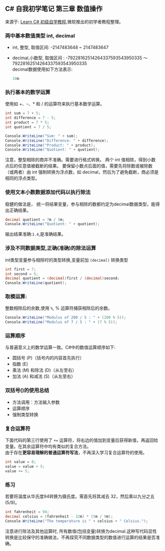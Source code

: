 ## C# 自我初学笔记 第三章  数值操作

来源于: [Learn C# 初级自学教程](https://learn.microsoft.com/zh-cn/users/dotnet/collections/yz26f8y64n7k07?WT.mc_id=dotnet-35129-website),微软推出的初学者教程整理。


### 两中基本数值类型 int, decimal


- int, 整型, 取值区间: -2147483648 ~ 2147483647
- decimal,小数型,  取值区间 : -79228162514264337593543950335 ～ 79228162514264337593543950335  
    decimal数据使用如下方法表示:

    ```c# 
    10m
    ```


### 执行基本的数学运算
使用如 +、-、* 和 / 的运算符来执行基本数学运算。
```c#
int sum = 7 + 5;
int difference = 7 - 5;
int product = 7 * 5;
int quotient = 7 / 5;

Console.WriteLine("Sum: " + sum);
Console.WriteLine("Difference: " + difference);
Console.WriteLine("Product: " + product);
Console.WriteLine("Quotient: " + quotient);
```

注意，整型相除的商并不准确。需要进行格式转换。
两个 int 值相除，得到小数点后的任意值被截断的结果。 要保留小数点后面的值，需要先将除数或被除数（或两者）由 int 强制转换为浮点数，如 decimal，然后为了避免截断，商必须是相同的浮点类型。

### 使用文本小数数据添加代码以执行除法
稳健的做法是， 统一将结果变量，参与相除的数都约定为decimal数据类型，能得出正确结果。
```c#
decimal quotient = 7m / 5m;
Console.WriteLine("Quotient: " + quotient);
```
输出结果准确:`1.4`,是准确结果。


### 涉及不同数据类型,正确(准确)的除法运算
int类型变量参与相除时的类型转换,变量前加  `(decimal)` 转换类型

```c#
int first = 7;
int second = 5;
decimal quotient = (decimal)first / (decimal)second;
Console.WriteLine(quotient);
```

### 取模运算:

整数相除后的余数,使用 ` % `,  % 运算符捕获相除后的余数。

```c#
Console.WriteLine("Modulus of 200 / 5 : " + (200 % 5));
Console.WriteLine("Modulus of 7 / 5 : " + (7 % 5));
```

### 运算顺序
与普遍意义上的数学运算一致。C#中的数值运算顺序如下:

- 圆括号 (P)（括号内的内容首先执行）
- 指数 (E)
- 乘法 (M) 和除法 (D)（从左至右）
- 加法 (A) 和减法 (S)（从左至右）

### 双括号()的使用总结

- 方法调用：方法输入参数
- 运算顺序
- 强制类型转换


### 复合运算符

下面代码的第三行使用了 `+=` 运算符，将右边的值加到变量后获得新值，再返回给变量。在其余运算符中均有类似的复合方法。  
由于存在**更容易理解的普通运算符写法**，不再深入学习复合运算符的使用。
```c#
int value = 0;
value = value + 5;
value += 5;
```

### 练习
若要将温度从华氏度94转换为摄氏度。需首先将其减去 32，然后乘以九分之五 (5/9)。
```c#
int fahrenheit = 94;
decimal celsius = (fahrenheit - 32m) * (5m / 9m);
Console.WriteLine("The temperature is " + celsius + " Celsius.");
```
注意进行除法及其他运算时, 所有数值(包括变量)转换为decimal.这种写代码显性转换是比较保守的准确做法，不再探究不同数据类型的数值进行运算的结果是否准确。